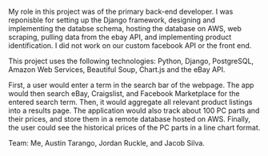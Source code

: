 My role in this project was of the primary back-end developer. I was reponisble for setting up the Django framework, designing and implementing the databse schema,
hosting the database on AWS, web scraping, pulling data from the ebay API, and implementing product identification. I did not work on our custom facebook API or the
front end.

This project uses the following technologies:
Python, Django, PostgreSQL, Amazon Web Services, Beautiful Soup, Chart.js and the eBay API. 

First, a user would enter a term in the search bar of the webpage.
The app would then search eBay, Craigslist, and Facebook Marketplace for the entered search term.
Then, it would aggregate all relevant product listings into a results page.
The application would also track about 100 PC parts and their prices, and store them in a remote database hosted on AWS.
Finally, the user could see the historical prices of the PC parts in a line chart format.


Team: Me, Austin Tarango, Jordan Ruckle, and Jacob Silva.
